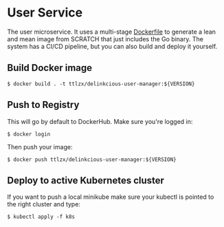 # User Service

The user microservice. It uses a multi-stage [Dockerfile](Dockerfile) to generate a lean and mean image from SCRATCH that just includes the Go binary. The system has a CI/CD pipeline, but you can also build and deploy it yourself.


## Build Docker image

```
$ docker build . -t ttlzx/delinkcious-user-manager:${VERSION}
```

## Push to Registry

This will go by default to DockerHub. Make sure you're logged in:

```
$ docker login
```

Then push your image:

```
$ docker push ttlzx/delinkcious-user-manager:${VERSION}
```

## Deploy to active Kubernetes cluster

If you want to push a local minikube make sure your kubectl is pointed to the right cluster and type:

```
$ kubectl apply -f k8s
```







